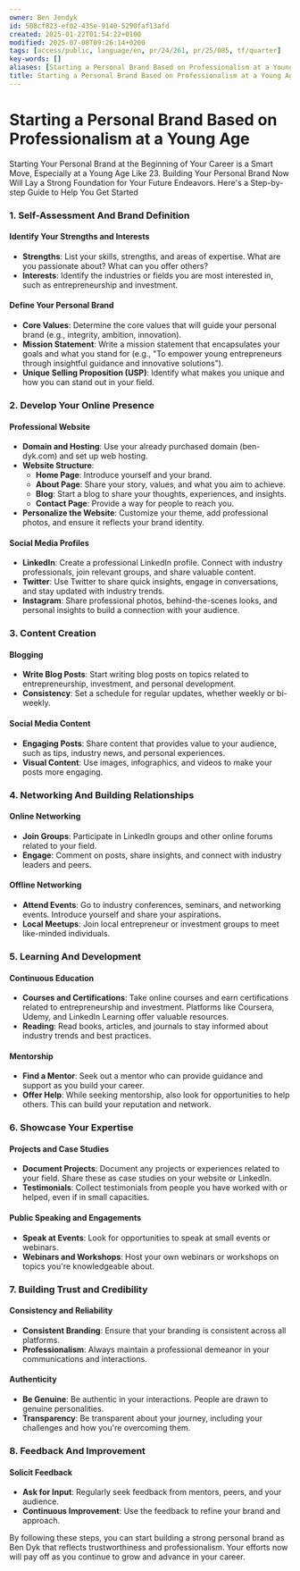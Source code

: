 ```yaml
---
owner: Ben Jendyk
id: 508cf823-ef02-435e-9140-5290faf13afd
created: 2025-01-22T01:54:22+0100
modified: 2025-07-08T09:26:14+0200
tags: [access/public, language/en, pr/24/261, pr/25/085, tf/quarter]
key-words: []
aliases: [Starting a Personal Brand Based on Professionalism at a Young Age]
title: Starting a Personal Brand Based on Professionalism at a Young Age
---
```


# Starting a Personal Brand Based on Professionalism at a Young Age

Starting Your Personal Brand at the Beginning of Your Career is a Smart Move, Especially at a Young Age Like 23. Building Your Personal Brand Now Will Lay a Strong Foundation for Your Future Endeavors. Here's a Step-by-step Guide to Help You Get Started

### 1. **Self-Assessment And Brand Definition**

#### Identify Your Strengths and Interests

- **Strengths**: List your skills, strengths, and areas of expertise. What are you passionate about? What can you offer others?
- **Interests**: Identify the industries or fields you are most interested in, such as entrepreneurship and investment.

#### Define Your Personal Brand

- **Core Values**: Determine the core values that will guide your personal brand (e.g., integrity, ambition, innovation).
- **Mission Statement**: Write a mission statement that encapsulates your goals and what you stand for (e.g., "To empower young entrepreneurs through insightful guidance and innovative solutions").
- **Unique Selling Proposition (USP)**: Identify what makes you unique and how you can stand out in your field.

### 2. **Develop Your Online Presence**

#### Professional Website

- **Domain and Hosting**: Use your already purchased domain (ben-dyk.com) and set up web hosting.
- **Website Structure**:
  - **Home Page**: Introduce yourself and your brand.
  - **About Page**: Share your story, values, and what you aim to achieve.
  - **Blog**: Start a blog to share your thoughts, experiences, and insights.
  - **Contact Page**: Provide a way for people to reach you.
- **Personalize the Website**: Customize your theme, add professional photos, and ensure it reflects your brand identity.

#### Social Media Profiles

- **LinkedIn**: Create a professional LinkedIn profile. Connect with industry professionals, join relevant groups, and share valuable content.
- **Twitter**: Use Twitter to share quick insights, engage in conversations, and stay updated with industry trends.
- **Instagram**: Share professional photos, behind-the-scenes looks, and personal insights to build a connection with your audience.

### 3. **Content Creation**

#### Blogging

- **Write Blog Posts**: Start writing blog posts on topics related to entrepreneurship, investment, and personal development.
- **Consistency**: Set a schedule for regular updates, whether weekly or bi-weekly.

#### Social Media Content

- **Engaging Posts**: Share content that provides value to your audience, such as tips, industry news, and personal experiences.
- **Visual Content**: Use images, infographics, and videos to make your posts more engaging.

### 4. **Networking And Building Relationships**

#### Online Networking

- **Join Groups**: Participate in LinkedIn groups and other online forums related to your field.
- **Engage**: Comment on posts, share insights, and connect with industry leaders and peers.

#### Offline Networking

- **Attend Events**: Go to industry conferences, seminars, and networking events. Introduce yourself and share your aspirations.
- **Local Meetups**: Join local entrepreneur or investment groups to meet like-minded individuals.

### 5. **Learning And Development**

#### Continuous Education

- **Courses and Certifications**: Take online courses and earn certifications related to entrepreneurship and investment. Platforms like Coursera, Udemy, and LinkedIn Learning offer valuable resources.
- **Reading**: Read books, articles, and journals to stay informed about industry trends and best practices.

#### Mentorship

- **Find a Mentor**: Seek out a mentor who can provide guidance and support as you build your career.
- **Offer Help**: While seeking mentorship, also look for opportunities to help others. This can build your reputation and network.

### 6. **Showcase Your Expertise**

#### Projects and Case Studies

- **Document Projects**: Document any projects or experiences related to your field. Share these as case studies on your website or LinkedIn.
- **Testimonials**: Collect testimonials from people you have worked with or helped, even if in small capacities.

#### Public Speaking and Engagements

- **Speak at Events**: Look for opportunities to speak at small events or webinars.
- **Webinars and Workshops**: Host your own webinars or workshops on topics you're knowledgeable about.

### 7. **Building Trust and Credibility**

#### Consistency and Reliability

- **Consistent Branding**: Ensure that your branding is consistent across all platforms.
- **Professionalism**: Always maintain a professional demeanor in your communications and interactions.

#### Authenticity

- **Be Genuine**: Be authentic in your interactions. People are drawn to genuine personalities.
- **Transparency**: Be transparent about your journey, including your challenges and how you're overcoming them.

### 8. **Feedback And Improvement**

#### Solicit Feedback

- **Ask for Input**: Regularly seek feedback from mentors, peers, and your audience.
- **Continuous Improvement**: Use the feedback to refine your brand and approach.

By following these steps, you can start building a strong personal brand as Ben Dyk that reflects trustworthiness and professionalism. Your efforts now will pay off as you continue to grow and advance in your career.
